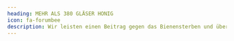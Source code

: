 ```yaml
---
heading: MEHR ALS 380 GLÄSER HONIG
icon: fa-forumbee
description: Wir leisten einen Beitrag gegen das Bienensterben und übernehmen Verantwortung für acht Bienenvölker. Der individuell gestaltete Honig wird den Firmen für ihre Unterstützung überlassen.
---
```

